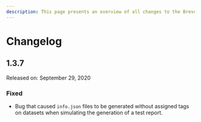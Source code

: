 ```yaml
---
description: This page presents an overview of all changes to the Brevetti AI Platform.
---
```


# Changelog

## 1.3.7

Released on: September 29, 2020

### Fixed

* Bug that caused `info.json` files to be generated without assigned tags on datasets when simulating the generation of a test report.

